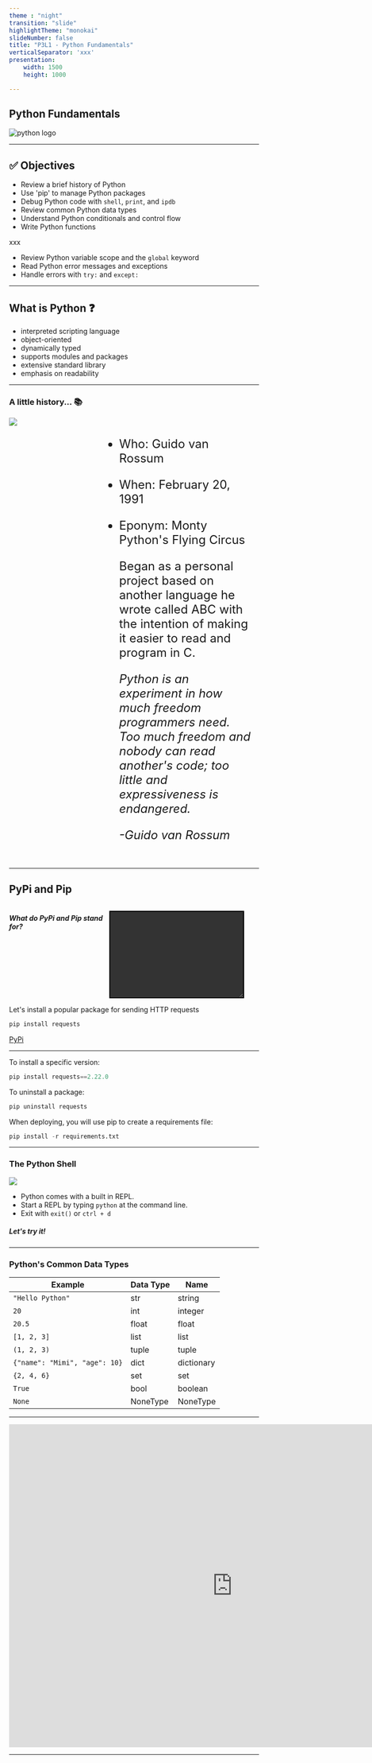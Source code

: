 ```yaml
---
theme : "night"
transition: "slide"
highlightTheme: "monokai"
slideNumber: false
title: "P3L1 - Python Fundamentals"
verticalSeparator: 'xxx'
presentation:
    width: 1500
    height: 1000

---
```


<h2>Python Fundamentals</h2>
<img alt="python logo" src="./python-logo-only.png"/>

---

<h2><strong> ✅ Objectives </strong></h2>

- Review a brief history of Python
- Use 'pip' to manage Python packages
- Debug Python code with `shell`, `print`, and `ipdb`
- Review common Python data types
- Understand Python conditionals and control flow
- Write Python functions
 
xxx

- Review Python variable scope and the `global` keyword
- Read Python error messages and exceptions
- Handle errors with `try:` and `except:`

---

<h2>What is Python ❓</h2>

- interpreted scripting language
- object-oriented
- dynamically typed
- supports modules and packages
- extensive standard library
- emphasis on readability

---

<h3>A little history... 📚</h3>

<div style="display: flex;">
  <div style="width: 35%; height: 100%">
    <img src="./guidovr.jpg">
  </div>

  <div style="font-size: 1.5rem; margin: 0.85rem 1rem; width: 65%; height: 100%">
  
- Who: Guido van Rossum
- When: February 20, 1991
- Eponym: Monty Python's Flying Circus

    <p>Began as a personal project based on another language he wrote called ABC with the intention of making it easier to read and program in C.</p>

    _Python is an experiment in how much freedom programmers need. Too much freedom and nobody can read another's code; too little and expressiveness is endangered._

   _-Guido van Rossum_

  </div>
</div>

---

<h2>PyPi and Pip</h2>

<div style="display: flex;">
  <div style="width: 40%">
    <h5>What do PyPi and Pip stand for?</h5>
  </div>
  <div style="font-size: 1.5rem; margin-top: 0.85rem; width: 60%">
    <textarea style="font-size: 1.5rem; border: 2px solid black; padding: 1rem; width: 90%; background: #333; color: #eee" rows="5" cols="35"></textarea>    
  </div>
</div>

<p>Let's install a popular package for sending HTTP requests</p>

```python
pip install requests
```
[PyPi](https://pypi.org/)

---

To install a specific version:
```python
pip install requests==2.22.0
```
To uninstall a package:
```python
pip uninstall requests
```

When deploying, you will use pip to create a requirements file:
```python
pip install -r requirements.txt
```

---

### The Python Shell

<img src="./py_shell.png" />

- Python comes with a built in REPL.
- Start a REPL by typing `python` at the command line.
- Exit with `exit()` or `ctrl + d`

##### Let's try it!

---

### Python's Common Data Types

<div style="font-size: 1.5rem" >

| Example                       | Data Type | Name       |
| ----------------------------- | --------- | ---------- |
| `"Hello Python"`              | str       | string     |
| `20`                          | int       | integer    |
| `20.5`                        | float     | float      |
| `[1, 2, 3]`                   | list      | list       |
| `(1, 2, 3)`                   | tuple     | tuple      |
| `{"name": "Mimi", "age": 10}` | dict      | dictionary |
| `{2, 4, 6}`                   | set       | set        |
| `True`                        | bool      | boolean    |
| `None`                        | NoneType  | NoneType   |

</div>

---

<div style="display: in-line block">
    <iframe src="https://www.classtools.net/dragdrop/202307_DS3M2K" style="position:relative;top:0;left:0;width:900px;height:650px;overflow:none;border:none"></iframe>
</div>

---